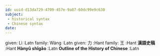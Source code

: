 ```yaml
---
id: uuid-d13da729-4709-457e-9a87-60dc99e9c630
subject: 
 - historical syntax
 - Chinese syntax
date: 
---
```


given: Lì :Latn
family: Wáng :Latn
given: 力 :Hant
family: 王 :Hant
**漢語史稿** :Hant
**Hànyǔ shǐgǎo** :Latn
**Outline of the History of Chinese** :Latn